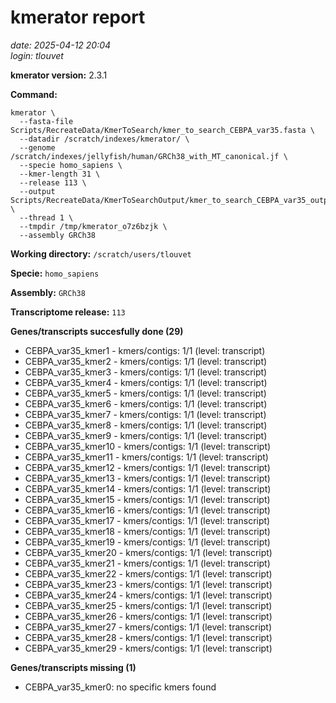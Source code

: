 # kmerator report
*date: 2025-04-12 20:04*  
*login: tlouvet*

**kmerator version:** 2.3.1

**Command:**

```
kmerator \
  --fasta-file Scripts/RecreateData/KmerToSearch/kmer_to_search_CEBPA_var35.fasta \
  --datadir /scratch/indexes/kmerator/ \
  --genome /scratch/indexes/jellyfish/human/GRCh38_with_MT_canonical.jf \
  --specie homo_sapiens \
  --kmer-length 31 \
  --release 113 \
  --output Scripts/RecreateData/KmerToSearchOutput/kmer_to_search_CEBPA_var35_output \
  --thread 1 \
  --tmpdir /tmp/kmerator_o7z6bzjk \
  --assembly GRCh38
```

**Working directory:** `/scratch/users/tlouvet`

**Specie:** `homo_sapiens`

**Assembly:** `GRCh38`

**Transcriptome release:** `113`

**Genes/transcripts succesfully done (29)**

- CEBPA_var35_kmer1 - kmers/contigs: 1/1 (level: transcript)
- CEBPA_var35_kmer2 - kmers/contigs: 1/1 (level: transcript)
- CEBPA_var35_kmer3 - kmers/contigs: 1/1 (level: transcript)
- CEBPA_var35_kmer4 - kmers/contigs: 1/1 (level: transcript)
- CEBPA_var35_kmer5 - kmers/contigs: 1/1 (level: transcript)
- CEBPA_var35_kmer6 - kmers/contigs: 1/1 (level: transcript)
- CEBPA_var35_kmer7 - kmers/contigs: 1/1 (level: transcript)
- CEBPA_var35_kmer8 - kmers/contigs: 1/1 (level: transcript)
- CEBPA_var35_kmer9 - kmers/contigs: 1/1 (level: transcript)
- CEBPA_var35_kmer10 - kmers/contigs: 1/1 (level: transcript)
- CEBPA_var35_kmer11 - kmers/contigs: 1/1 (level: transcript)
- CEBPA_var35_kmer12 - kmers/contigs: 1/1 (level: transcript)
- CEBPA_var35_kmer13 - kmers/contigs: 1/1 (level: transcript)
- CEBPA_var35_kmer14 - kmers/contigs: 1/1 (level: transcript)
- CEBPA_var35_kmer15 - kmers/contigs: 1/1 (level: transcript)
- CEBPA_var35_kmer16 - kmers/contigs: 1/1 (level: transcript)
- CEBPA_var35_kmer17 - kmers/contigs: 1/1 (level: transcript)
- CEBPA_var35_kmer18 - kmers/contigs: 1/1 (level: transcript)
- CEBPA_var35_kmer19 - kmers/contigs: 1/1 (level: transcript)
- CEBPA_var35_kmer20 - kmers/contigs: 1/1 (level: transcript)
- CEBPA_var35_kmer21 - kmers/contigs: 1/1 (level: transcript)
- CEBPA_var35_kmer22 - kmers/contigs: 1/1 (level: transcript)
- CEBPA_var35_kmer23 - kmers/contigs: 1/1 (level: transcript)
- CEBPA_var35_kmer24 - kmers/contigs: 1/1 (level: transcript)
- CEBPA_var35_kmer25 - kmers/contigs: 1/1 (level: transcript)
- CEBPA_var35_kmer26 - kmers/contigs: 1/1 (level: transcript)
- CEBPA_var35_kmer27 - kmers/contigs: 1/1 (level: transcript)
- CEBPA_var35_kmer28 - kmers/contigs: 1/1 (level: transcript)
- CEBPA_var35_kmer29 - kmers/contigs: 1/1 (level: transcript)


**Genes/transcripts missing (1)**

- CEBPA_var35_kmer0: no specific kmers found
